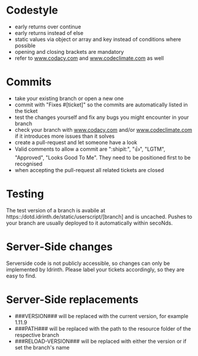 # Codestyle

- early returns over continue
- early returns instead of else
- static values via object or array and key instead of conditions where possible
- opening and closing brackets are mandatory
- refer to www.codacy.com and www.codeclimate.com as well

# Commits

- take your existing branch or open a new one
- commit with "Fixes #[ticket]" so the commits are automatically listed in the ticket
- test the changes yourself and fix any bugs you might encounter in your branch
- check your branch with www.codacy.com and/or www.codeclimate.com if it introduces more issues than it solves
- create a pull-request and let someone have a look
- Valid comments to allow a commit are ":shipit:", ":+1:", "LGTM", "Approved", "Looks Good To Me". They need to be positioned first to be recognised
- when accepting the pull-request all related tickets are closed

# Testing

The test version of a branch is avabile at https::/dotd.idrinth.de/static/userscript/[branch] and is uncached.
Pushes to your branch are usually deployed to it automatically within secoNds.

# Server-Side changes

Serverside code is not publicly accessible, so changes can only be implemented by  Idrinth. Please label your tickets accordingly, so they are easy to find.

# Server-Side replacements

*  ###VERSION### will be replaced with the current version, for example 1.11.9
* ###PATH### will be replaced with the path to the resource folder of the respective branch
* ###RELOAD-VERSION### will be replaced with either the version or if set the branch's name